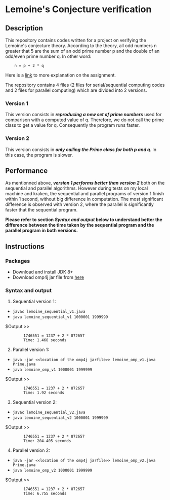 # Lemoine's Conjecture verification

## Description
This repository contains codes written for a project on verifying the Lemoine's
conjecture theory. According to the theory, all odd numbers n greater that 5 are
the sum of an odd prime number p and the double of an odd/even prime number q.
In other word:

        n = p + 2 * q

Here is a [link](https://gitlab.com/SpiRITlab/parallelcomputing/tree/master/lemoine_conjecture) to more explanation on the assignment.

The repository contains 4 files (2 files for serial/sequential computing codes and
2 files for parallel computing) which are divided into 2 versions.

### Version 1
This version consists in ***reproducing a new set of prime numbers*** used for
comparison with a computed value of q. Therefore, we do not call the prime class
to get a value for q. Consequently the program runs faster.

### Version 2
This version consists in ***only calling the Prime class for both p and q***. In this case,
the program is slower.


## Performance
As mentionned above, ***version 1 performs better than version 2*** both on
the sequential and parallel algorithms. 
However during tests on my local machine and kraken, the sequential and
parallel programs of version 1 finish within 1 second, without big difference
in computation.
The most significant difference is observed with version 2, where the parallel
is significantly faster that the sequential program.

**Please refer to section *Syntax and output* below to understand better
the difference between the time taken by the sequential program and the parallel
program in both versions.**

## Instructions
### Packages
- Download and install JDK 8+
- Download omp4j jar file from [here](http://www.omp4j.org/download)

### Syntax and output
1. Sequential version 1:
- `javac lemoine_sequential_v1.java`
- `java lemoine_sequential_v1 1000001 1999999`

$Output >>
            
            1746551 = 1237 + 2 * 872657
            Time: 1.468 seconds

2. Parallel version 1:
- `java -jar <<location of the omp4j jarfile>> lemoine_omp_v1.java Prime.java`
- `java lemoine_omp_v1 1000001 1999999`

$Output >>
            
            1746551 = 1237 + 2 * 872657
            Time: 1.92 seconds

3. Sequential version 2:
- `javac lemoine_sequential_v2.java`
- `java lemoine_sequential_v2 1000001 1999999`

$Output >>
            
            1746551 = 1237 + 2 * 872657
            Time: 204.405 seconds

4. Parallel version 2:
- `java -jar <<location of the omp4j jarfile>> lemoine_omp_v2.java Prime.java`
- `java lemoine_omp_v2 1000001 1999999`

$Output >>
            
            1746551 = 1237 + 2 * 872657
            Time: 6.755 seconds

